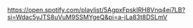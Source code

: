 https://open.spotify.com/playlist/5AgpxFpskIRH8Vnq4ej7LB?si=Wdac5yJTS8uVuM9SSMYgeQ&pi=a-jLa83t8DSLmV
